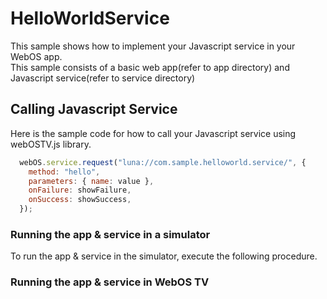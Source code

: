 # HelloWorldService
This sample shows how to implement your Javascript service in your WebOS app.
<br/>This sample consists of a basic web app(refer to app directory) and Javascript service(refer to service directory)

## Calling Javascript Service
Here is the sample code for how to call your Javascript service using webOSTV.js library.
```javascript
  webOS.service.request("luna://com.sample.helloworld.service/", {
    method: "hello",
    parameters: { name: value },
    onFailure: showFailure,
    onSuccess: showSuccess,
  });
```
### Running the app & service in a simulator
To run the app & service in the simulator, execute the following procedure.


### Running the app & service in WebOS TV
